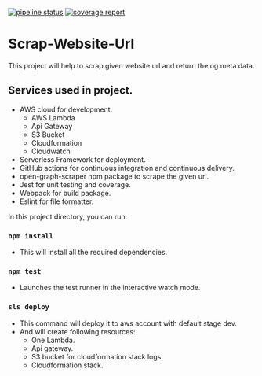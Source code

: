 [![pipeline status](https://github.com/dharmendranegi/scrap-website/badges/main/pipeline.svg)](https://github.com/dharmendranegi/scrap-website/-/commits/main)
[![coverage report](https://github.com/dharmendranegi/scrap-website/badges/main/coverage.svg)](https://github.com/dharmendranegi/scrap-website/-/commits/main)
# Scrap-Website-Url
This project will help to scrap given website url and return the og meta data.

## Services used in project.
- AWS cloud for development.
  - AWS Lambda
  - Api Gateway
  - S3 Bucket
  - Cloudformation
  - Cloudwatch
- Serverless Framework for deployment.
- GitHub actions for continuous integration and continuous delivery.
- open-graph-scraper npm package to scrape the given url.
- Jest for unit testing and coverage.
- Webpack for build package.
- Eslint for file formatter.


In this project directory, you can run:

### `npm install`
 - This will install all the required dependencies.

### `npm test`
 - Launches the test runner in the interactive watch mode.

### `sls deploy`
 - This command will deploy it to aws account with default stage dev.
 - And will create following resources:
    - One Lambda.
    - Api gateway.
    - S3 bucket for cloudformation stack logs.
    - Cloudformation stack.
